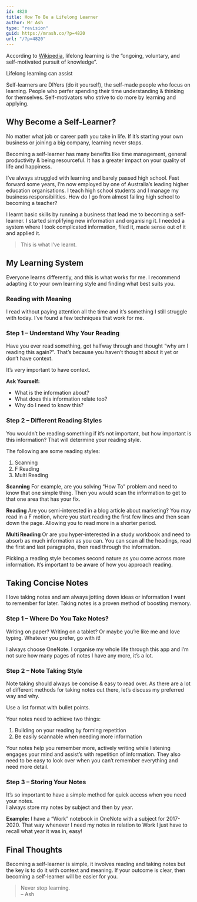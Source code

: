 ```yaml
---
id: 4820
title: How To Be a Lifelong Learner
author: Mr Ash
type: "revision"
guid: https://mrash.co/?p=4820
url: "/?p=4820"
---
```


According to [Wikipedia](https://en.wikipedia.org/wiki/Lifelong_learning), lifelong learning is the “ongoing, voluntary, and self-motivated pursuit of knowledge”.

Lifelong learning can assist

Self-learners are DIYers (do it yourself), the self-made people who focus on learning. People who perfer spending their time understanding &amp; thinking for themselves. Self-motivators who strive to do more by learning and applying.

## Why Become a Self-Learner?

No matter what job or career path you take in life. If it’s starting your own business or joining a big company, learning never stops.

Becoming a self-learner has many benefits like time management, general productivity &amp; being resourceful. It has a greater impact on your quality of life and happiness.

I’ve always struggled with learning and barely passed high school. Fast forward some years, I’m now employed by one of Australia’s leading higher education organisations. I teach high school students and I manage my business responsibilities. How do I go from almost failing high school to becoming a teacher?

I learnt basic skills by running a business that lead me to becoming a self-learner. I started simplifying new information and organising it. I needed a system where I took complicated information, filed it, made sense out of it and applied it.

> This is what I’ve learnt.

## My Learning System

Everyone learns differently, and this is what works for me. I recommend adapting it to your own learning style and finding what best suits you.

### Reading with Meaning

I read without paying attention all the time and it’s something I still struggle with today. I’ve found a few techniques that work for me.

### Step 1 – Understand Why Your Reading

Have you ever read something, got halfway through and thought “why am I reading this again?”. That’s because you haven’t thought about it yet or don’t have context.

It’s very important to have context.

**Ask Yourself:**

- What is the information about?
- What does this information relate too?
- Why do I need to know this?

### Step 2 – Different Reading Styles

You wouldn’t be reading something if it’s not important, but how important is this information? That will determine your reading style.

The following are some reading styles:

1. Scanning
2. F Reading
3. Multi Reading

**Scanning** For example, are you solving “How To” problem and need to know that one simple thing. Then you would scan the information to get to that one area that has your fix.

**Reading** Are you semi-interested in a blog article about marketing? You may read in a F motion, where you start reading the first few lines and then scan down the page. Allowing you to read more in a shorter period.

**Multi Reading** Or are you hyper-interested in a study workbook and need to absorb as much information as you can. You can scan all the headings, read the first and last paragraphs, then read through the information.

Picking a reading style becomes second nature as you come across more information. It’s important to be aware of how you approach reading.

## Taking Concise Notes

I love taking notes and am always jotting down ideas or information I want to remember for later. Taking notes is a proven method of boosting memory.

### Step 1 – Where Do You Take Notes?

Writing on paper? Writing on a tablet? Or maybe you’re like me and love typing. Whatever you prefer, go with it!

I always choose OneNote. I organise my whole life through this app and I’m not sure how many pages of notes I have any more, it’s a lot.

### Step 2 – Note Taking Style

Note taking should always be concise &amp; easy to read over. As there are a lot of different methods for taking notes out there, let’s discuss my preferred way and why.

Use a list format with bullet points.

Your notes need to achieve two things:

1. Building on your reading by forming repetition
2. Be easily scannable when needing more information

Your notes help you remember more, actively writing while listening engages your mind and assist’s with repetition of information. They also need to be easy to look over when you can’t remember everything and need more detail.

### Step 3 – Storing Your Notes

It’s so important to have a simple method for quick access when you need your notes.  
I always store my notes by subject and then by year.

**Example:** I have a “Work” notebook in OneNote with a subject for 2017-2020. That way whenever I need my notes in relation to Work I just have to recall what year it was in, easy!

## Final Thoughts

Becoming a self-learner is simple, it involves reading and taking notes but the key is to do it with context and meaning. If your outcome is clear, then becoming a self-learner will be easier for you.

> Never stop learning.  
> – Ash